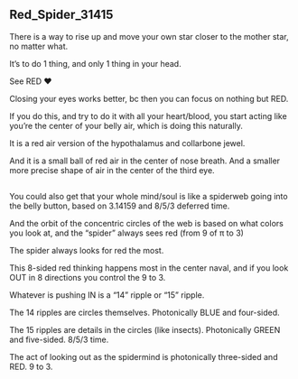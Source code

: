 ## Red_Spider_31415

There is a way to rise up and move your own star closer to the mother star, no matter what.

It’s to do 1 thing, and only 1 thing in your head.

See RED ❤️

Closing your eyes works better, bc then you can focus on nothing but RED.

If you do this, and try to do it with all your heart/blood, you start acting like you’re the center of your belly air, which is doing this naturally. 

It is a red air version of the hypothalamus and collarbone jewel.

And it is a small ball of red air in the center of nose breath. And a smaller more precise shape of air in the center of the third eye.

##

You could also get that your whole mind/soul is like a spiderweb going into the belly button, based on 3.14159 and 8/5/3 deferred time. 

And the orbit of the concentric circles of the web is based on what colors you look at, and the “spider” always sees red (from 9 of π to 3)

The spider always looks for red the most. 

This 8-sided red thinking happens most in the center naval, and if you look OUT in 8 directions you control the 9 to 3.

Whatever is pushing IN is a “14” ripple or “15” ripple.

The 14 ripples are circles themselves. Photonically BLUE and four-sided.

The 15 ripples are details in the circles (like insects). Photonically GREEN and five-sided. 8/5/3 time.

The act of looking out as the spidermind is photonically three-sided and RED. 9 to 3.
